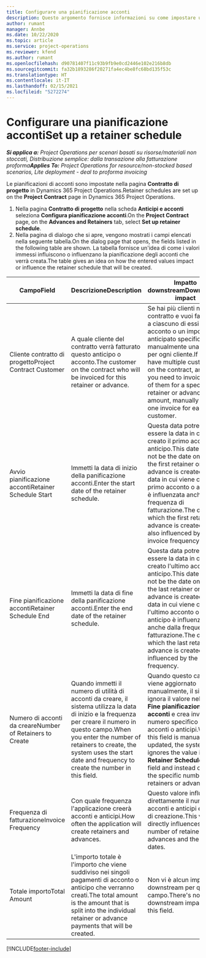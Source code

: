 ```yaml
---
title: Configurare una pianificazione acconti
description: Questo argomento fornisce informazioni su come impostare una pianificazione di acconti in Project Operations.
author: rumant
manager: Annbe
ms.date: 10/22/2020
ms.topic: article
ms.service: project-operations
ms.reviewer: kfend
ms.author: rumant
ms.openlocfilehash: d90781407f11c93b9fb9e0cd2446e102e216b8db
ms.sourcegitcommit: fa32b1893286f20271fa4ec4be8fc68bd135f53c
ms.translationtype: HT
ms.contentlocale: it-IT
ms.lasthandoff: 02/15/2021
ms.locfileid: "5272274"
---
```

# <a name="set-up-a-retainer-schedule"></a><span data-ttu-id="01460-103">Configurare una pianificazione acconti</span><span class="sxs-lookup"><span data-stu-id="01460-103">Set up a retainer schedule</span></span>

<span data-ttu-id="01460-104">_**Si applica a:** Project Operations per scenari basati su risorse/materiali non stoccati, Distribuzione semplice: dalla transazione alla fatturazione proforma_</span><span class="sxs-lookup"><span data-stu-id="01460-104">_**Applies To:** Project Operations for resource/non-stocked based scenarios, Lite deployment - deal to proforma invoicing_</span></span>

<span data-ttu-id="01460-105">Le pianificazioni di acconti sono impostate nella pagina **Contratto di progetto** in Dynamics 365 Project Operations.</span><span class="sxs-lookup"><span data-stu-id="01460-105">Retainer schedules are set up on the **Project Contract** page in Dynamics 365 Project Operations.</span></span>

1. <span data-ttu-id="01460-106">Nella pagina **Contratto di progetto** nella scheda **Anticipi e acconti** seleziona **Configura pianificazione acconti**.</span><span class="sxs-lookup"><span data-stu-id="01460-106">On the **Project Contract** page, on the **Advances and Retainers** tab, select **Set up retainer schedule**.</span></span>
2. <span data-ttu-id="01460-107">Nella pagina di dialogo che si apre, vengono mostrati i campi elencati nella seguente tabella.</span><span class="sxs-lookup"><span data-stu-id="01460-107">On the dialog page that opens, the fields listed in the following table are shown.</span></span> <span data-ttu-id="01460-108">La tabella fornisce un'idea di come i valori immessi influiscono o influenzano la pianificazione degli acconti che verrà creata.</span><span class="sxs-lookup"><span data-stu-id="01460-108">The table gives an idea on how the entered values impact or influence the retainer schedule that will be created.</span></span>

| <span data-ttu-id="01460-109">Campo</span><span class="sxs-lookup"><span data-stu-id="01460-109">Field</span></span> | <span data-ttu-id="01460-110">Descrizione</span><span class="sxs-lookup"><span data-stu-id="01460-110">Description</span></span> | <span data-ttu-id="01460-111">Impatto downstream</span><span class="sxs-lookup"><span data-stu-id="01460-111">Downstream impact</span></span> |
| --- | --- | --- |
| <span data-ttu-id="01460-112">Cliente contratto di progetto</span><span class="sxs-lookup"><span data-stu-id="01460-112">Project Contract Customer</span></span> | <span data-ttu-id="01460-113">A quale cliente del contratto verrà fatturato questo anticipo o acconto.</span><span class="sxs-lookup"><span data-stu-id="01460-113">The customer on the contract who will be invoiced for this retainer or advance.</span></span> | <span data-ttu-id="01460-114">Se hai più clienti nel contratto e vuoi fatturare a ciascuno di essi un acconto o un importo anticipato specifico, crea manualmente una fattura per ogni cliente.</span><span class="sxs-lookup"><span data-stu-id="01460-114">If you have multiple customers on the contract, and if you need to invoice each of them for a specific retainer or advance amount, manually create one invoice for each customer.</span></span> |
| <span data-ttu-id="01460-115">Avvio pianificazione acconti</span><span class="sxs-lookup"><span data-stu-id="01460-115">Retainer Schedule Start</span></span> | <span data-ttu-id="01460-116">Immetti la data di inizio della panificazione acconti.</span><span class="sxs-lookup"><span data-stu-id="01460-116">Enter the start date of the retainer schedule.</span></span> | <span data-ttu-id="01460-117">Questa data potrebbe non essere la data in cui viene creato il primo acconto o anticipo.</span><span class="sxs-lookup"><span data-stu-id="01460-117">This date may not be the date on which the first retainer or advance is created.</span></span> <span data-ttu-id="01460-118">La data in cui viene creato il primo acconto o anticipo è influenzata anche dalla frequenza di fatturazione.</span><span class="sxs-lookup"><span data-stu-id="01460-118">The date on which the first retainer or advance is created, is also influenced by the invoice frequency.</span></span> |
| <span data-ttu-id="01460-119">Fine pianificazione acconti</span><span class="sxs-lookup"><span data-stu-id="01460-119">Retainer Schedule End</span></span> | <span data-ttu-id="01460-120">Immetti la data di fine della panificazione acconti.</span><span class="sxs-lookup"><span data-stu-id="01460-120">Enter the end date of the retainer schedule.</span></span> | <span data-ttu-id="01460-121">Questa data potrebbe non essere la data in cui viene creato l'ultimo acconto o anticipo.</span><span class="sxs-lookup"><span data-stu-id="01460-121">This date may not be the date on which the last retainer or advance is created.</span></span> <span data-ttu-id="01460-122">La data in cui viene creato l'ultimo acconto o anticipo è influenzata anche dalla frequenza di fatturazione.</span><span class="sxs-lookup"><span data-stu-id="01460-122">The date on which the last retainer or advance is created is also influenced by the invoice frequency.</span></span> |
| <span data-ttu-id="01460-123">Numero di acconti da creare</span><span class="sxs-lookup"><span data-stu-id="01460-123">Number of Retainers to Create</span></span> | <span data-ttu-id="01460-124">Quando immetti il numero di utilità di acconti da creare, il sistema utilizza la data di inizio e la frequenza per creare il numero in questo campo.</span><span class="sxs-lookup"><span data-stu-id="01460-124">When you enter the number of retainers to create, the system uses the start date and frequency to create the number in this field.</span></span> | <span data-ttu-id="01460-125">Quando questo campo viene aggiornato manualmente, il sistema ignora il valore nel campo **Fine pianificazione acconti** e crea invece il numero specifico di acconti o anticipi.</span><span class="sxs-lookup"><span data-stu-id="01460-125">When this field is manually updated, the system ignores the value in the **Retainer Schedule End** field and instead creates the specific number of retainers or advances.</span></span> |
| <span data-ttu-id="01460-126">Frequenza di fatturazione</span><span class="sxs-lookup"><span data-stu-id="01460-126">Invoice Frequency</span></span> | <span data-ttu-id="01460-127">Con quale frequenza l'applicazione creerà acconti e anticipi.</span><span class="sxs-lookup"><span data-stu-id="01460-127">How often the application will create retainers and advances.</span></span> | <span data-ttu-id="01460-128">Questo valore influenza direttamente il numero di acconti e anticipi e le date di creazione.</span><span class="sxs-lookup"><span data-stu-id="01460-128">This value directly influences the number of retainers and advances and the created dates.</span></span> |
| <span data-ttu-id="01460-129">Totale importo</span><span class="sxs-lookup"><span data-stu-id="01460-129">Total Amount</span></span> | <span data-ttu-id="01460-130">L'importo totale è l'importo che viene suddiviso nei singoli pagamenti di acconto o anticipo che verranno creati.</span><span class="sxs-lookup"><span data-stu-id="01460-130">The total amount is the amount that is split into the individual retainer or advance payments that will be created.</span></span> | <span data-ttu-id="01460-131">Non vi è alcun impatto downstream per questo campo.</span><span class="sxs-lookup"><span data-stu-id="01460-131">There's no downstream impact for this field.</span></span> |


[!INCLUDE[footer-include](../../includes/footer-banner.md)]